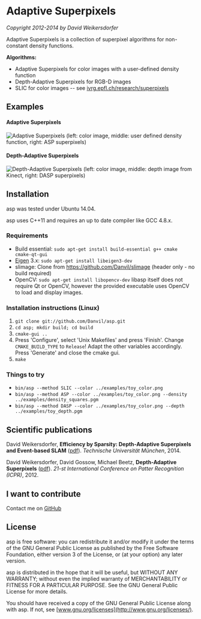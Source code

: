 # Adaptive Superpixels

*Copyright 2012-2014 by David Weikersdorfer*

Adaptive Superpixels is a collection of superpixel algorithms for non-constant density functions.

**Algorithms:**
 * Adaptive Superpixels for color images with a user-defined density function
 * Depth-Adaptive Superpixels for RGB-D images
 * SLIC for color images -- see [ivrg.epfl.ch/research/superpixels](http://ivrg.epfl.ch/research/superpixels)

## Examples

#### Adaptive Superpixels

![Adaptive Superpixels](https://content.wuala.com/contents/Danvil/Public/asp/asp.png)
(left: color image, middle: user defined density function, right: ASP superpixels)

#### Depth-Adaptive Superpixels

![Depth-Adaptive Superpixels](https://content.wuala.com/contents/Danvil/Public/asp/dasp.png)
(left: color image, middle: depth image from Kinect, right: DASP superpixels)

## Installation

asp was tested under Ubuntu 14.04.

asp uses C++11 and requires an up to date compiler like GCC 4.8.x.

### Requirements

* Build essential: `sudo apt-get install build-essential g++ cmake cmake-qt-gui`
* [Eigen](http://eigen.tuxfamily.org) 3.x: `sudo apt-get install libeigen3-dev`
* slimage: Clone from https://github.com/Danvil/slimage (header only - no build required)
* OpenCV: `sudo apt-get install libopencv-dev` libasp itself does not require Qt or OpenCV, however the provided executable uses OpenCV to load and display images.

### Installation instructions (Linux)

1. `git clone git://github.com/Danvil/asp.git`
2. `cd asp; mkdir build; cd build`
3. `cmake-gui ..`
4. Press 'Configure', select 'Unix Makefiles' and press 'Finish'. Change `CMAKE_BUILD_TYPE` to `Release`! Adapt the other variables accordingly. Press 'Generate' and close the cmake gui.
5. `make`

### Things to try

* `bin/asp --method SLIC --color ../examples/toy_color.png`
* `bin/asp --method ASP --color ../examples/toy_color.png --density ../examples/density_squares.pgm`
* `bin/asp --method DASP --color ../examples/toy_color.png --depth ../examples/toy_depth.pgm`

## Scientific publications

David Weikersdorfer, **Efficiency by Sparsity: Depth-Adaptive Superpixels and Event-based SLAM** ([pdf](https://content.wuala.com/contents/Danvil/Public/publications/David%20Weikersdorfer%20-%20Efficiency%20by%20Sparsity.pdf)). *Technische Universität München*, 2014.

David Weikersdorfer, David Gossow, Michael Beetz, **Depth-Adaptive Superpixels** ([pdf](https://content.wuala.com/contents/Danvil/Public/dasp/weikersdorfer2012dasp.pdf)). *21-st International Conference on Patter Recognition (ICPR)*, 2012.

## I want to contribute 

Contact me on [GitHub](https://github.com/Danvil/) 

## License

asp is free software: you can redistribute it and/or modify it under the terms of the GNU General Public License as published by the Free Software Foundation, either version 3 of the License, or (at your option) any later version.

asp is distributed in the hope that it will be useful, but WITHOUT ANY WARRANTY; without even the implied warranty of MERCHANTABILITY or FITNESS FOR A PARTICULAR PURPOSE.  See the GNU General Public License for more details.

You should have received a copy of the GNU General Public License along with asp. If not, see [www.gnu.org/licenses](http://www.gnu.org/licenses/).
